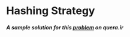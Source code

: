 # Hashing Strategy
##### A sample solution for this <a href="https://quera.ir/problemset/technology/34938/%D8%B3%D8%A4%D8%A7%D9%84-php-%DA%86%DA%A9%DB%8C%D8%AF%D9%87-%D8%B3%D8%A7%D8%B2%DB%8C">problem</a> on quera.ir